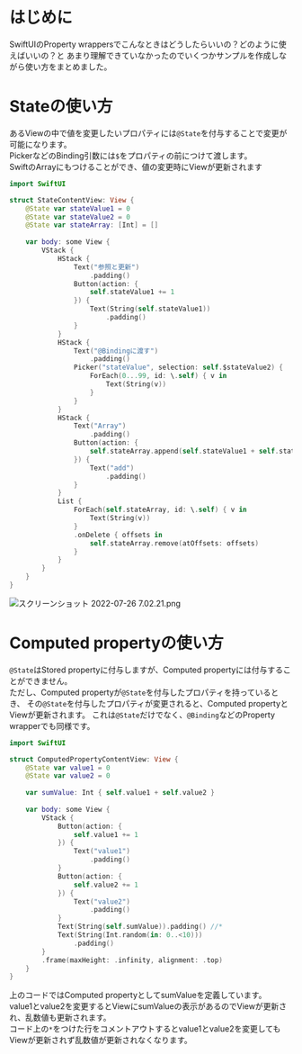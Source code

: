 <!-- SwiftUIのProperty Wrappersの使い方 その１ -->

# はじめに
SwiftUIのProperty wrappersでこんなときはどうしたらいいの？どのように使えばいいの？と
あまり理解できていなかったのでいくつかサンプルを作成しながら使い方をまとめました。  

# Stateの使い方
あるViewの中で値を変更したいプロパティには`@State`を付与することで変更が可能になります。  
PickerなどのBinding引数には`$`をプロパティの前につけて渡します。  
SwiftのArrayにもつけることができ、値の変更時にViewが更新されます

```swift
import SwiftUI

struct StateContentView: View {
    @State var stateValue1 = 0
    @State var stateValue2 = 0
    @State var stateArray: [Int] = []
    
    var body: some View {
        VStack {
            HStack {
                Text("参照と更新")
                    .padding()
                Button(action: {
                    self.stateValue1 += 1
                }) {
                    Text(String(self.stateValue1))
                        .padding()
                }
            }
            HStack {
                Text("@Bindingに渡す")
                    .padding()
                Picker("stateValue", selection: self.$stateValue2) {
                    ForEach(0...99, id: \.self) { v in
                        Text(String(v))
                    }
                }
            }
            HStack {
                Text("Array")
                    .padding()
                Button(action: {
                    self.stateArray.append(self.stateValue1 + self.stateValue2)
                }) {
                    Text("add")
                        .padding()
                }
            }
            List {
                ForEach(self.stateArray, id: \.self) { v in
                    Text(String(v))
                }
                .onDelete { offsets in
                    self.stateArray.remove(atOffsets: offsets)
                }
            }
        }
    }
}
```
![スクリーンショット 2022-07-26 7.02.21.png](https://qiita-image-store.s3.ap-northeast-1.amazonaws.com/0/1281693/10b2f22c-3b4b-1b42-5d66-28cb3f83d8ce.png)

# Computed propertyの使い方
`@State`はStored propertyに付与しますが、Computed propertyには付与することができません。  
ただし、Computed propertyが`@State`を付与したプロパティを持っているとき、
その`@State`を付与したプロパティが変更されると、Computed propertyとViewが更新されます。
これは`@State`だけでなく、`@Binding`などのProperty wrapperでも同様です。

```swift
import SwiftUI

struct ComputedPropertyContentView: View {
    @State var value1 = 0
    @State var value2 = 0
    
    var sumValue: Int { self.value1 + self.value2 }
    
    var body: some View {
        VStack {
            Button(action: {
                self.value1 += 1
            }) {
                Text("value1")
                    .padding()
            }
            Button(action: {
                self.value2 += 1
            }) {
                Text("value2")
                    .padding()
            }
            Text(String(self.sumValue)).padding() //*
            Text(String(Int.random(in: 0..<10)))
                .padding()
        }
        .frame(maxHeight: .infinity, alignment: .top)
    }
}
```

上のコードではComputed propertyとしてsumValueを定義しています。  
value1とvalue2を変更するとViewにsumValueの表示があるのでViewが更新され、乱数値も更新されます。  
コード上の`*`をつけた行をコメントアウトするとvalue1とvalue2を変更してもViewが更新されず乱数値が更新されなくなります。
